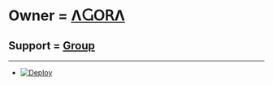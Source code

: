 # Owner = [ΛႺՕ𝖱Λ](https://t.me/Mr_Agora)

## Support = [Group](https://t.me/Agora_Robots)

-----
- [![Deploy](https://www.herokucdn.com/deploy/button.svg)](https://heroku.com/deploy)
